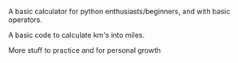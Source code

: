 A basic calculator for python enthusiasts/beginners, and with basic operators.

A basic code to calculate km's into miles.

More stuff to practice and for personal growth
